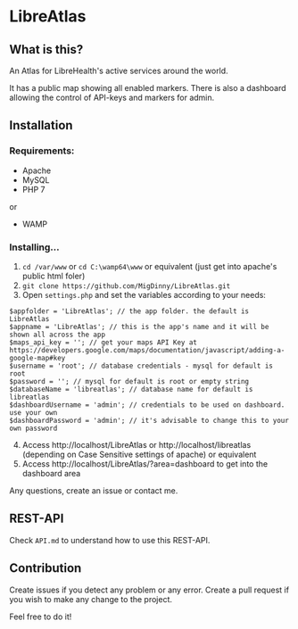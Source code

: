# LibreAtlas
## What is this?

An Atlas for LibreHealth's active services around the world.

It has a public map showing all enabled markers. There is also a dashboard allowing the control of API-keys and markers for admin.

## Installation

### Requirements:

- Apache
- MySQL
- PHP 7

or

- WAMP


### Installing...

1. `cd /var/www` or `cd C:\wamp64\www` or equivalent (just get into apache's public html foler)
2. `git clone https://github.com/MigDinny/LibreAtlas.git`
3. Open `settings.php` and set the variables according to your needs:

```
$appfolder = 'LibreAtlas'; // the app folder. the default is LibreAtlas
$appname = 'LibreAtlas'; // this is the app's name and it will be shown all across the app
$maps_api_key = ''; // get your maps API Key at https://developers.google.com/maps/documentation/javascript/adding-a-google-map#key
$username = 'root'; // database credentials - mysql for default is root
$password = ''; // mysql for default is root or empty string
$databaseName = 'libreatlas'; // database name for default is libreatlas
$dashboardUsername = 'admin'; // credentials to be used on dashboard. use your own
$dashboardPassword = 'admin'; // it's advisable to change this to your own password

```

4. Access http://localhost/LibreAtlas or http://localhost/libreatlas (depending on Case Sensitive settings of apache) or equivalent
5. Access http://localhost/LibreAtlas/?area=dashboard to get into the dashboard area

Any questions, create an issue or contact me.

## REST-API

Check `API.md` to understand how to use this REST-API.

## Contribution

Create issues if you detect any problem or any error. Create a pull request if you wish to make any change to the project.

Feel free to do it!
